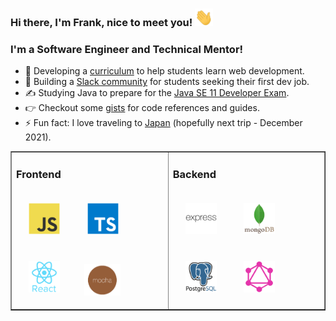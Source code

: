 ### Hi there, I'm Frank, nice to meet you! <img src="https://github.com/frankstepanski/frankstepanski/blob/master/assets/Hi.gif" width="29px">

### I'm a Software Engineer and Technical Mentor!

- 🔭  Developing a <a href="https://github.com/frankstepanski/codingthebasics/">curriculum</a> to help students learn web development.
- 💬  Building a <a href="https://letsgetadevjob.slack.com/">Slack community</a> for students seeking their first dev job.
- ✍️ Studying Java to prepare for the <a href ="https://education.oracle.com/java-se-11-developer/pexam_1Z0-819">Java SE 11 Developer Exam</a>.
- 👉  Checkout some <a href="https://gist.github.com/frankstepanski">gists</a> for code references and guides.
- ⚡ Fun fact: I love traveling to <a href="https://en.japantravel.com/">Japan</a> (hopefully next trip - December 2021).

<table width="100%" border="1"><tr><td valign="top">

### Frontend  
<div>  
<img style="margin: 20px" src="assets/javascript-original.svg" alt="JavaScript" height="50" />  
<img style="margin: 20px" src="assets/typescript-original.svg" alt="TypeScript" height="50" />  
<img style="margin: 20px" src="assets/react-original-wordmark.svg" alt="React" height="50" /> 
<img style="margin: 15px" src="assets/mocha.png" alt="Mocha" height="50" />  
</div>

</td><td valign="top">

### Backend  
<div>  
<img style="margin: 20px" src="assets/express-original-wordmark.svg" alt="Express.js" height="50" />  
<img style="margin: 20px" src="assets/mongodb-original-wordmark.svg" alt="MongoDB" height="50" />   
<img style="margin: 20px" src="assets/postgresql-original-wordmark.svg" alt="Postgres" height="50" />  
<img style="margin: 20px" src="assets/graphql.png" alt="GraphQL" height="50" />  
</div>

</td></tr></table>